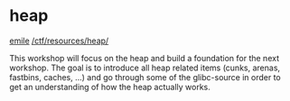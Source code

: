 # heap

[emile](/about#contact) [/ctf/resources/heap/](/ctf/resources/heap/)

This workshop will focus on the heap and build a foundation for the next workshop. The goal is to introduce all heap related items (cunks, arenas, fastbins, caches, ...) and go through some of the glibc-source in order to get an understanding of how the heap actually works.